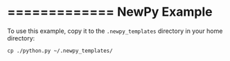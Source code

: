 =============
NewPy Example
=============

To use this example, copy it to the `.newpy_templates` directory in your home 
directory:

    cp ./python.py ~/.newpy_templates/
